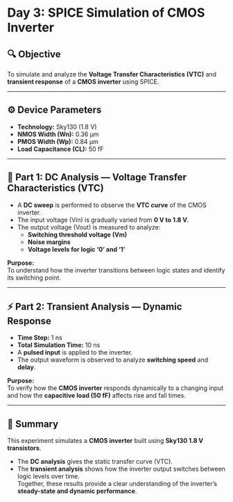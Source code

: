 # Day 3: SPICE Simulation of CMOS Inverter

## 🔍 Objective
To simulate and analyze the **Voltage Transfer Characteristics (VTC)** and **transient response** of a **CMOS inverter** using SPICE.

---

## ⚙️ Device Parameters
- **Technology:** Sky130 (1.8 V)
- **NMOS Width (Wn):** 0.36 µm  
- **PMOS Width (Wp):** 0.84 µm  
- **Load Capacitance (CL):** 50 fF  

---

## 🧪 Part 1: DC Analysis — Voltage Transfer Characteristics (VTC)
- A **DC sweep** is performed to observe the **VTC curve** of the CMOS inverter.  
- The input voltage (Vin) is gradually varied from **0 V to 1.8 V**.  
- The output voltage (Vout) is measured to analyze:
  - **Switching threshold voltage (Vm)**
  - **Noise margins**
  - **Voltage levels for logic ‘0’ and ‘1’**

**Purpose:**  
To understand how the inverter transitions between logic states and identify its switching point.

---

## ⚡ Part 2: Transient Analysis — Dynamic Response
- **Time Step:** 1 ns  
- **Total Simulation Time:** 10 ns  
- A **pulsed input** is applied to the inverter.  
- The output waveform is observed to analyze **switching speed** and **delay**.

**Purpose:**  
To verify how the **CMOS inverter** responds dynamically to a changing input and how the **capacitive load (50 fF)** affects rise and fall times.

---

## 🧠 Summary
This experiment simulates a **CMOS inverter** built using **Sky130 1.8 V transistors**.  
- The **DC analysis** gives the static transfer curve (VTC).  
- The **transient analysis** shows how the inverter output switches between logic levels over time.  
Together, these results provide a clear understanding of the inverter’s **steady-state and dynamic performance**.

